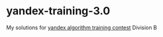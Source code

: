 # yandex-training-3.0
My solutions for [yandex algorithm training contest](https://yandex.ru/yaintern/algorithm-training) Division B
